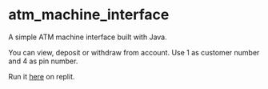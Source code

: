 # atm_machine_interface

A simple ATM machine interface built with Java.

You can view, deposit or withdraw from account.
Use 1 as customer number and 4 as pin number.

Run it [here](https://replit.com/@JohnEnyinwa/atmmachineinterface) on replit.
